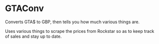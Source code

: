# GTAConv

Converts GTA$ to GBP, then tells you how much various things are.

Uses various things to scrape the prices from Rockstar so as to keep track of sales and stay up to date.